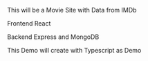 This will be a Movie Site with Data from IMDb

Frontend React

Backend Express and MongoDB

This Demo will create with Typescript as Demo
